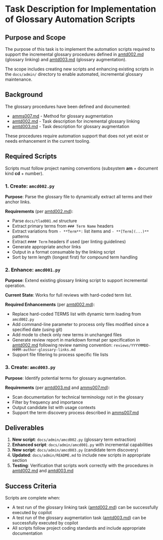 # Task Description for Implementation of Glossary Automation Scripts

## Purpose and Scope

The purpose of this task is to implement the automation scripts required to support the incremental glossary procedures defined in [amtd002.md](amtd002.md) (glossary linking) and [amtd003.md](amtd003.md) (glossary augmentation).

The scope includes creating new scripts and enhancing existing scripts in the `docs/admin/` directory to enable automated, incremental glossary maintenance.

## Background

The glossary procedures have been defined and documented:
- [amms007.md](amms007.md) - Method for glossary augmentation
- [amtd002.md](amtd002.md) - Task description for incremental glossary linking
- [amtd003.md](amtd003.md) - Task description for glossary augmentation

These procedures require automation support that does not yet exist or needs enhancement in the current tooling.

## Required Scripts

Scripts must follow project naming conventions (subsystem **am** + document kind **cd** + number).

### 1. Create: `amcd002.py`

**Purpose**: Parse the glossary file to dynamically extract all terms and their anchor links.

**Requirements** (per [amtd002.md](amtd002.md)):
- Parse `docs/tlad001.md` structure
- Extract primary terms from `### Term Name` headers
- Extract variations from `- **Term**:` list items and `- **[Term](...)**` patterns
- Extract `#### Term` headers if used (per linting guidelines)
- Generate appropriate anchor links
- Output in a format consumable by the linking script
- Sort by term length (longest first) for compound term handling

### 2. Enhance: `amcd001.py`

**Purpose**: Extend existing glossary linking script to support incremental operation.

**Current State**: Works for full reviews with hard-coded term list.

**Required Enhancements** (per [amtd002.md](amtd002.md)):
- Replace hard-coded TERMS list with dynamic term loading from `amcd002.py`
- Add command-line parameter to process only files modified since a specified date (using git)
- Add mode to check only new terms in unchanged files
- Generate review report in markdown format per specification in [amtd002.md](amtd002.md) following review naming convention: `reviews/YYYYMMDD-HHMM-author-glossary-links.md`
- Support file filtering to process specific file lists

### 3. Create: `amcd003.py`

**Purpose**: Identify potential terms for glossary augmentation.

**Requirements** (per [amtd003.md](amtd003.md) and [amms007.md](amms007.md)):
- Scan documentation for technical terminology not in the glossary
- Filter by frequency and importance
- Output candidate list with usage contexts
- Support the term discovery process described in [amms007.md](amms007.md)

## Deliverables

1. **New script**: `docs/admin/amcd002.py` (glossary term extraction)
2. **Enhanced script**: `docs/admin/amcd001.py` with incremental capabilities
3. **New script**: `docs/admin/amcd003.py` (candidate term discovery)
4. **Updated**: `docs/admin/README.md` to include new scripts in appropriate section
5. **Testing**: Verification that scripts work correctly with the procedures in [amtd002.md](amtd002.md) and [amtd003.md](amtd003.md)

## Success Criteria

Scripts are complete when:
- A test run of the glossary linking task ([amtd002.md](amtd002.md)) can be successfully executed by copilot
- A test run of the glossary augmentation task ([amtd003.md](amtd003.md)) can be successfully executed by copilot
- All scripts follow project coding standards and include appropriate documentation
